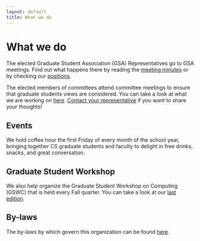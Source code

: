 ```yaml
---
layout: default
title: What we do
---
```


What we do
=======

The elected Graduate Student Association (GSA) Representatives go to GSA meetings. Find out what happens there by reading the [meeting minutes](https://drive.google.com/folderview?id=0B69hCaWL5B4AeEt4OUoyNEtzQk0&usp=sharing) or by checking our [positions]({{site.baseurl}}/positions/).

The elected members of committees attend committee meetings to ensure that graduate students views are considered. You can take a look at what we are working on [here](https://drive.google.com/folderview?id=0B69hCaWL5B4AUFlueFZWUUp2anc&usp=sharing). [Contact your representative]({{site.baseurl}}/contact/) if you want to share your thoughts! 

Events
---
We hold coffee hour the first Friday of every month of the school year, bringing together CS graduate students and faculty to delight in free drinks, snacks, and great conversation. 

Graduate Student Workshop
---
We also help organize the Graduate Student Workshop on Computing (GSWC) that is held every Fall quarter. You can take a look at our [last edition](http://gsrc.cs.ucsb.edu/2014/).

By-laws
---

The by-laws by which govern this organization can be found [here]({{site.baseurl}}/bylaws/).
